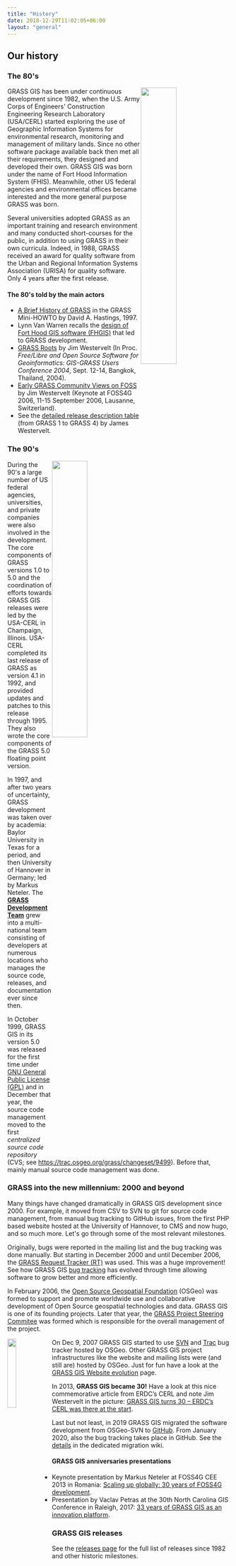 ```yaml
---
title: "History"
date: 2018-12-29T11:02:05+06:00
layout: "general"
---
```


## Our history

### The 80's

<a href="https://av.tib.eu/media/12963" target="_blank"><img src="/images/gallery/marketing/grass_movie_CERL_1987.png" width="40%" alt="" style="float:right"></a>

GRASS GIS has been under continuous development since 1982, when the U.S. Army
Corps of Engineers' Construction Engineering Research Laboratory (USA/CERL)
started exploring the use of Geographic Information Systems for environmental
research, monitoring and management of military lands. Since no other software
package available back then met all their requirements, they designed and 
developed their own. GRASS GIS was born under the name of Fort Hood 
Information System (FHIS). Meanwhile, other US federal agencies and environmental 
offices became interested and the more general purpose GRASS was born. 

Several universities adopted GRASS as an important training and research 
environment and many conducted short-courses for the public, in addition 
to using GRASS in their own curricula. Indeed, in 1988, GRASS received an
award for quality software from the Urban and Regional Information 
Systems Association (URISA) for quality software. Only 4 years after 
the first release.

#### The 80's told by the main actors

<ul id="links" class="version">
 <li>
 <a href="http://tldp.org/HOWTO/GIS-GRASS/history.html" target="_blank">A Brief History of GRASS</a> in the GRASS Mini-HOWTO by David A. Hastings, 1997.
 </li>
 <li>Lynn Van Warren recalls the <a href="/about/history/van-warren-notes" target="_blank">design of Fort Hood GIS software (FHGIS)</a> that led to GRASS development.
 </li>
 <li><a href="/files/westervelt2004_GRASS_roots.pdf" target="_blank">GRASS Roots</a> by Jim Westervelt (In Proc. <em>Free/Libre and Open Source Software for Geoinformatics: GIS-GRASS Users Conference 2004</em>, Sept. 12-14, Bangkok, Thailand, 2004).
 </li>
 <li><a href="http://2006.foss4g.org/contributionDisplay7563.html?contribId=214&amp;sessionId=54&amp;confId=1" target="_blank">Early GRASS Community Views on FOSS</a> by Jim Westervelt (Keynote at FOSS4G 2006, 11-15 September 2006, Lausanne, Switzerland).
 </li>
 <li>See the <a href="https://grass.osgeo.org/grass41/grass1to4history.html" target="_blank">detailed release description table</a> (from GRASS 1 to GRASS 4) by James Westervelt.
 </li>
</ul>

### The 90's

<img src="/images/gallery/community/1990_shapiro_westervelt_goran.png" width="40%" alt="" style="float:right">

During the 90's a large number of US federal agencies, universities, and 
private companies were also involved in the development. 
The core components of GRASS versions 1.0 to 5.0 and the coordination of
efforts towards GRASS GIS releases were led by the USA-CERL in Champaign,
Illinois. USA-CERL completed its last release of GRASS as version 4.1 in 1992,
and provided updates and patches to this release through 1995. They also 
wrote the core components of the GRASS 5.0 floating point version. 

In 1997, and after two years of uncertainty, GRASS development was taken 
over by academia: Baylor University in Texas for a period, and then University 
of Hannover in Germany; led by Markus Neteler. The 
[**GRASS Development Team**](http://grasswiki.osgeo.org/wiki/Team) 
grew into a multi-national team consisting of developers at numerous locations
who manages the source code, releases, and documentation ever since then.

In October 1999, GRASS GIS in its version 5.0 was released for the first time 
under [GNU General Public License (GPL)](/about/history/gnu-release) and in 
December that year, the source code management moved to the 
first *centralized source code repository*  
(CVS; see https://trac.osgeo.org/grass/changeset/9499). Before that,
mainly manual source code management was done.

### GRASS into the new millennium: 2000 and beyond

Many things have changed dramatically in GRASS GIS development 
since 2000. For example, it moved from CSV to SVN to git for
source code management, from manual bug tracking to GitHub issues,
from the first PHP based website hosted at the University of Hannover, 
to CMS and now hugo, and so much more. Let's go through some
of the most relevant milestones.

Originally, bugs were reported in the mailing list and the bug 
tracking was done manually. But starting in December 2000 and 
until December 2006, the 
[GRASS Request Tracker (RT)](https://web.archive.org/web/20070630161517/http://intevation.de/rt/webrt?q_status=open&amp;q_queue=grass)
was used. This was a huge improvement! 
See how GRASS GIS [bug tracking](https://grasswiki.osgeo.org/wiki/Bug_tracking) 
has evolved through time allowing software to grow better and 
more efficiently.

In February 2006, the [Open Source Geospatial Foundation](http://www.osgeo.org/) 
(OSGeo) was formed to support and promote worldwide use and
collaborative development of Open Source geospatial technologies and data. 
GRASS GIS is one of its founding projects. Later that year, the 
[GRASS Project Steering Commitee](http://grasswiki.osgeo.org/wiki/PSC)
was formed which is responsible for the overall management of the project. 

<img src="/images/logos/30-years-grass-gis-logo-black-300px.png" width="20%" alt="" style="float:left">

On Dec 9, 2007 GRASS GIS started to use 
[SVN](https://grasswiki.osgeo.org/wiki/GRASS_Migration_to_OSGeo) 
and [Trac](https://trac.osgeo.org/grass) bug tracker hosted by 
OSGeo. Other GRASS GIS project infrastructures like the website and mailing 
lists were (and still are) hosted by OSGeo. Just for fun have a look
at the [GRASS GIS Website evolution](/about/history/web-evolution) page.

In 2013, **GRASS GIS became 30!** Have a look at this nice commemorative article
from ERDC’s CERL and note Jim Westervelt in the picture: 
[GRASS GIS turns 30 – ERDC’s CERL was there at the start](http://www.erdc.usace.army.mil/Media/News-Stories/Article/476565/grass-gis-turns-30-erdcs-cerl-was-there-at-the-start/).

Last but not least, in 2019 GRASS GIS migrated the software development 
from OSGeo-SVN to [GitHub](https://github.com/OSGeo/grass). From January 2020,
also the bug tracking takes place in GitHub. 
See the [details](https://trac.osgeo.org/grass/wiki/GitMigration) in the 
dedicated migration wiki.

#### GRASS GIS anniversaries presentations
 
<ul id="links" class="version">
 <li>Keynote presentation by Markus Neteler at FOSS4G CEE 2013 in Romania: 
 <a href="https://www.slideshare.net/markusN/scaling-up-globally-30-years-of-foss4g-development-keynote-at-foss4gcee-2013-romania" target=""_blank">Scaling up globally: 30 years of FOSS4G development</a>.</li>
 <li>Presentation by Vaclav Petras at the 30th North Carolina GIS Conference in Raleigh, 2017: <a href="https://ncsu-geoforall-lab.github.io/grass-as-a-platform/ncgis2017.html#/" target="_blank">33 years of GRASS GIS as an innovation platform</a>.</li>
</ul>

### GRASS GIS releases

See the [releases page](/about/history/releases) for the full list of releases
since 1982 and other historic milestones. 
